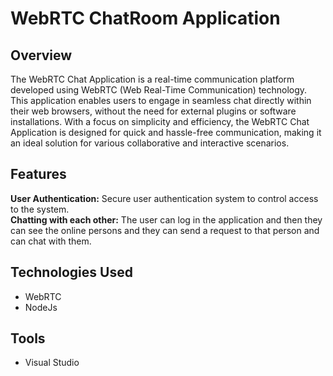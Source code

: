 # WebRTC ChatRoom Application

## Overview
The WebRTC Chat Application is a real-time communication platform developed using WebRTC (Web Real-Time Communication) technology. This application enables users to engage in seamless chat directly within their web browsers, without the need for external plugins or software installations. With a focus on simplicity and efficiency, the WebRTC Chat Application is designed for quick and hassle-free communication, making it an ideal solution for various collaborative and interactive scenarios.

## Features
<b>User Authentication:</b> Secure user authentication system to control access to the system.<br>
<b>Chatting with each other:</b> The user can log in the application and then they can see the online persons and they can send a request to that person and can chat with them.

## Technologies Used
- WebRTC
- NodeJs

## Tools
- Visual Studio



